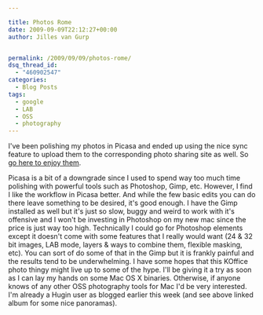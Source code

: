 ```yaml
---

title: Photos Rome
date: 2009-09-09T22:12:27+00:00
author: Jilles van Gurp


permalink: /2009/09/09/photos-rome/
dsq_thread_id:
  - "460902547"
categories:
  - Blog Posts
tags:
  - google
  - LAB
  - OSS
  - photography
---
```

I've been polishing my photos in Picasa and ended up using the nice sync feature to upload them to the corresponding photo sharing site as well. So [go here to enjoy them](http://picasaweb.google.com/jillesvangurp/StQuentinLaPoterieRomeAndMarseille?feat=directlink).

Picasa is a bit of a downgrade since I used to spend way too much time polishing with powerful tools such as Photoshop, Gimp, etc. However, I find I like the workflow in Picasa better. And while the few basic edits you can do there leave something to be desired, it's good enough. I have the Gimp installed as well but it's just so slow, buggy and weird to work with it's offensive and I won't be investing in Photoshop on my new mac since the price is just way too high. Technically I could go for Photoshop elements except it doesn't come with some features that I really would want (24 & 32 bit images, LAB mode, layers & ways to combine them, flexible masking, etc). You can sort of do some of that in the Gimp but it is frankly painful and the results tend to be underwhelming. I have some hopes that this KOffice photo thingy might live up to some of the hype. I'll be giving it a try as soon as I can lay my hands on some Mac OS X binaries. Otherwise, if anyone knows of any other OSS photography tools for Mac I'd be very interested. I'm already a Hugin user as blogged earlier this week (and see above linked album for some nice panoramas).